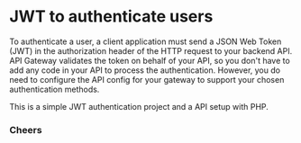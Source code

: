 # JWT to authenticate users

To authenticate a user, a client application must send a JSON Web Token (JWT) in the authorization header of the HTTP request to your backend API. API Gateway validates the token on behalf of your API, so you don't have to add any code in your API to process the authentication. However, you do need to configure the API config for your gateway to support your chosen authentication methods.

This is a simple JWT authentication project and a API setup with PHP.

### Cheers
